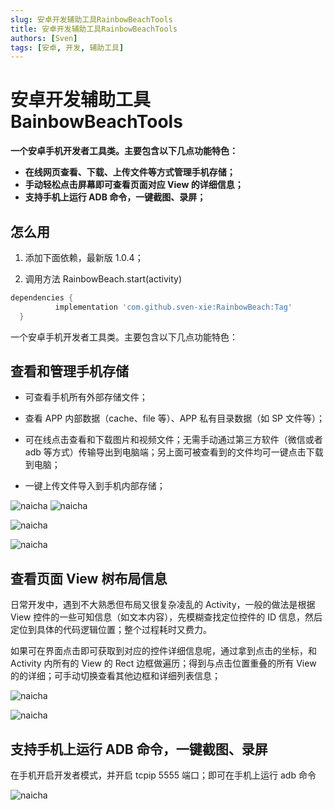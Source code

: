 ```yaml
---
slug: 安卓开发辅助工具RainbowBeachTools
title: 安卓开发辅助工具RainbowBeachTools
authors: [Sven]
tags: [安卓, 开发, 辅助工具]
---
```


# 安卓开发辅助工具 BainbowBeachTools

**一个安卓手机开发者工具类。主要包含以下几点功能特色：**

- **在线网页查看、下载、上传文件等方式管理手机存储；**
- **手动轻松点击屏幕即可查看页面对应 View 的详细信息；**
- **支持手机上运行 ADB 命令，一键截图、录屏；**

## 怎么用

1. 添加下面依赖，最新版 1.0.4；

2. 调用方法 RainbowBeach.start(activity)

```groovy
dependencies {
          implementation 'com.github.sven-xie:RainbowBeach:Tag'
  }
```

一个安卓手机开发者工具类。主要包含以下几点功能特色：

## 查看和管理手机存储

- 可查看手机所有外部存储文件；

- 查看 APP 内部数据（cache、file 等）、APP 私有目录数据（如 SP 文件等）；

- 可在线点击查看和下载图片和视频文件；无需手动通过第三方软件（微信或者 adb 等方式）传输导出到电脑端；另上面可被查看到的文件均可一键点击下载到电脑；

- 一键上传文件导入到手机内部存储；

![naicha](img\rainbow\file_system_total_intro.png)
![naicha](img\rainbow\upload_file.png)

![naicha](img\rainbow\check_app_private.png)

![naicha](img\rainbow\check_images.png)

## 查看页面 View 树布局信息

日常开发中，遇到不大熟悉但布局又很复杂凌乱的 Activity，一般的做法是根据 View 控件的一些可知信息（如文本内容），先模糊查找定位控件的 ID 信息，然后定位到具体的代码逻辑位置；整个过程耗时又费力。

如果可在界面点击即可获取到对应的控件详细信息呢，通过拿到点击的坐标，和 Activity 内所有的 View 的 Rect 边框做遍历；得到与点击位置重叠的所有 View 的的详细；可手动切换查看其他边框和详细列表信息；

![naicha](img\rainbow\check_view_infos.png)

![naicha](img\rainbow\check_view_info_detail.png)

## 支持手机上运行 ADB 命令，一键截图、录屏

在手机开启开发者模式，并开启 tcpip 5555 端口；即可在手机上运行 adb 命令

![naicha](img\rainbow\other_function.png)

